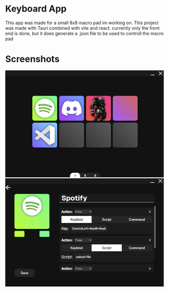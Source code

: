 # Keyboard App
This app was made for a small 8x8 macro pad im working on. This project was made with Tauri combined with vite and react.
currently only the front end is done, but it does generate a .json file to be used to controll the macro pad

# Screenshots

![main page](https://github.com/TravisC671/Keyboard-app/blob/main/assets/keyboardAppMain.png?raw=true)
![edit macro page](https://github.com/TravisC671/Keyboard-app/blob/main/assets/KeyboardAppEdit.png?raw=true)